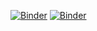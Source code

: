 [![Binder](https://mybinder.org/badge_logo.svg)](https://mybinder.org/v2/gh/Tekan123/cs590n/R)
[![Binder](https://mybinder.org/badge_logo.svg)](https://mybinder.org/v2/gh/Tekan123/cs590n/Python)
